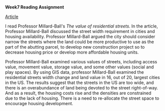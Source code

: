 **Week7 Reading Assignment**

[Article](https://ucla.box.com/shared/static/wiq1z2f1092d1nauj8bn6sy0ui24usjs.docx)

I read Professor Millard-Ball's *The value of residential streets*. In the article, Professor Millard-Ball discussed the street width requirement in cities and housing availability. Professor Millard-Ball argued the city should consider narrow the streets where the land could be more productive to use as the part of the abutting parcel, to develop new construction project so to decrease housing price or develop more affordable housing units. 

Professor Millard-Ball examined various values of streets, including access value, movement value, storage value, and some other values (social and play spaces). By using GIS data, professor Millard-Ball examined the residential streets width change and land value in 16, out of 20,  largest cities in the US. The results suggest that the streets in the US are too wide, and there is an overabundance of land being devoted to the street right-of-way. And as a result, the housing costs rise and the densities are constrained due to the lack of housing. There is a need to re-allocate the street space to encourage housing development. 
